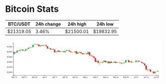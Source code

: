 # Bitcoin Stats

BTC/USDT|24h change|24h high|24h low|
|---|---|---|---|
|$21319.05|3.46%|$21500.01|$19832.95|

<img src="./chart.svg">
